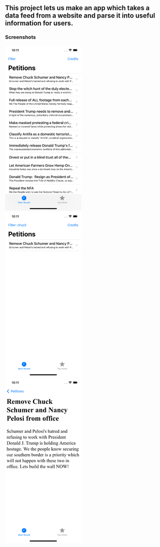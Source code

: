 ## This project lets us make an app which takes a data feed from a website and parse it into useful information for users.

### Screenshots

<img src="https://github.com/deathlezz/100-Days-of-Swift/blob/main/09-Project7/Screenshots/Screenshot1.png" width=250> ‎ <img src="https://github.com/deathlezz/100-Days-of-Swift/blob/main/09-Project7/Screenshots/Screenshot2.png" width=250> ‎ <img src="https://github.com/deathlezz/100-Days-of-Swift/blob/main/09-Project7/Screenshots/Screenshot3.png" width=250>
